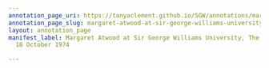 ```yaml
---
annotation_page_uri: https://tanyaclement.github.io/SGW/annotations/margaret-atwood-at-sir-george-williams-university-the-poetry-series-18-october-1974-canvas-1-howard-fink.json
annotation_page_slug: margaret-atwood-at-sir-george-williams-university-the-poetry-series-18-october-1974-canvas-1-howard-fink
layout: annotation_page
manifest_label: Margaret Atwood at Sir George Williams University, The Poetry Series,
  18 October 1974

---
```

